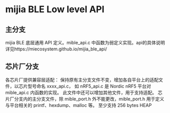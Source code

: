 # mijia BLE Low level API
## 主分支
mijia BLE 底层通用 API 定义。mible_api.c 中函数为弱定义实现。api的具体说明详见https://miecosystem.github.io/mijia_ble_api/
## 芯片厂分支
各芯片厂提供兼容层适配：
保持原有主分支文件不变，增加各自平台上的适配文件，以芯片型号命名 xxxx_api.c，
如 nRF5_api.c 是 Nordic nRF5 平台对 mible_api.c 内函数的实现。
此文件中还可以增加其他文件，用于支持适配。
芯片厂分支内的主分支文件，除 mible_port.h 外不能更改，mible_port.h 用于定义与平台相关的 printf、hexdump、malloc 等。
至少支持 256 bytes HEAP
